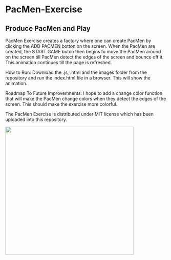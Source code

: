 # PacMen-Exercise
## Produce PacMen and Play
PacMen Exercise creates a factory where one can create PacMen by clicking the ADD PACMEN botton on the screen. When the PacMen are created, the START GAME boton then begins to move the PacMen around on the screen till PacMen detect the edges of the screen and bounce off it. This animation continues till the page is refreshed.

How to Run:
Download the .js, .html and the images folder from the repository and run the index.html file in a browser. This will show the animation.

Roadmap To Future Improvemnents:
I hope to add a change color function that will make the PacMen change colors when they detect the edges of the screen. This should make the exercise more colorful.

The PacMen Exercise is distributed under MIT license which has been uploaded into this repository.

<img src= "" width= '400'/>
